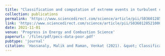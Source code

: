 ```yaml
---
title: "Classification and computation of extreme events in turbulent combustion"
collection: publications
permalink: 'https://www.sciencedirect.com/science/article/pii/S0360128521000538'
link: 'https://www.sciencedirect.com/science/article/pii/S0360128521000538'
date: 2021-11-01
venue: 'Progress in Energy and Combustion Science'
paperurl: '/files/pdf/pecs-data-poor.pdf'
pubtype: 'journal'
citation: 'Hassanaly, Malik and Raman, Venkat (2021). &quot; Classification and computation of extreme events in turbulent combustion.&quot; <i>Progress in Energy and Combustion Science</i>. 87, 100955.'
---
```

